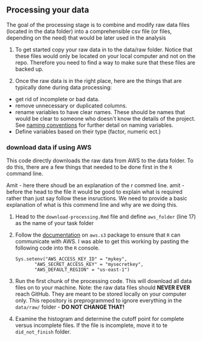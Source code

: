 ## Processing your data

The goal of the processing stage is to combine and modify raw data files (located in the data folder) into a comprehensible csv file (or files, depending on the need) that would be later used in the analysis

1. To get started copy your raw data in to the data/raw folder. Notice that these files would only be located on your local computer and not on the repo. Therefore you need to find a way to make sure that these files are backed up.

2. Once the raw data is in the right place, here are the things that are typically done during data processing:
 - get rid of incomplete or bad data.
 - remove unnecessary or duplicated columns.
 - rename variables to have clear names. These should be names that would be clear to someone who doesn't know the details of the project. See [naming conventions](https://github.com/GoldenbergLab/naming-conventions) for further detail on naming variables. 
 - Define variables based on their type (factor, numeric ect.)


### download data if using AWS

This code directly downloads the raw data from AWS to the data folder. To do this, there are a few things that needed to be done first in the `R` command line.

Amit - here there shoudl be an explanation of the r commed line.
amit - before the head to the file it would be good to explain what is required rather than just say follow these insructions. We need to provide a basic explanation of what is this commend line and why are we doing this.

1. Head to the `download-processing.Rmd` file and define `aws_folder` (line 17) as the name of your task folder
2. Follow the [documentation](https://cran.r-project.org/web/packages/aws.s3/readme/README.html) on `aws.s3` package to ensure that `R` can communicate with AWS. I was able to get this working by pasting the following code into the `R` console.

	```
	Sys.setenv("AWS_ACCESS_KEY_ID" = "mykey",
           "AWS_SECRET_ACCESS_KEY" = "mysecretkey",
           "AWS_DEFAULT_REGION" = "us-east-1")
	```
3. Run the first chunk of the processing code. This will download all data files on to your machine. Note: the raw data files should **NEVER EVER** reach GitHub. They are meant to be stored locally on your computer only. This repository is preprogrammed to ignore everything in the `data/raw/` folder - **DO NOT CHANGE THAT!**
4. Examine the histogram and determine the cutoff point for complete versus incomplete files. If the file is incomplete, move it to te `did_not_finish` folder.
